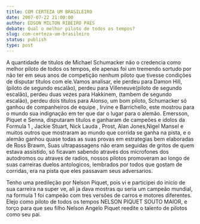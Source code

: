 ```yaml
---
title: COM CERTEZA UM BRASILEIRO
date: 2007-07-22 21:00:00
author: EDSON MILTON RIBEIRO PAES
debate: Qual o melhor piloto de todos os tempos?
slug: com-certeza-um-brasileiro
status: publish 
type: post
---
```


A quantidade de titulos de Michael Schumacker não o credencia como melhor piloto de todos os tempos, ele apenas foi um tremendo sortudo por não ter em seus anos de competição nenhum piloto que tivesse condições de disputar titulos com ele.Vamos analisar, ele perdeu para Damon Hill, (piloto de segundo escalão), perdeu para Villeneuve(piloto de segundo escalão), perdeu duas vezes para Hakkinem, (tambem de segundo escalão), perdeu dois titulos para Alonso, um bom piloto, Schumacker só ganhou de companheiros de equipe , Irvine e Barrichello, este mostrou para o mundo sua indignação em ter que dar o lugar para o alemão. Emersson, Piquet e Senna, disputaram titulos e ganharam de campeões e idolos da Formula 1 , Jackie Stuart, Nick Lauda , Prost, Alan Jones,Nigel Mansel e muitos outros que mostraram ao mundo que corrida se ganha na pista, e o alemão ganhou quase todas as suas provas em estrategias bem elaboradas de Ross Brawm, Suas ultrapassagens não eram seguidas de gritos de quem estava assistido, só ficavam sabendo através dos microfones dos autodromos ou atraves de radios, nossos pilotos promoveram ao longo de suas carreiras duelos antologicos, lembrados por todos que gostam de corridas, era na pista que eles passavam seus adversarios.  

Tenho uma predileção por Nelson Piquet, pois vi e participei do inicio de sua carreira na super ve, ali ja dava mostras qu seria um campeão mundial, na formula 1 foi campeão com tres versões de carros e motores diferentes. Elejo como piloto de todos os tempos NELSON PIQUET SOUTO MAIOR, e torço para que seu filho Nelson Angelo Piquet reedite o talento de pilotos como seu pai.
